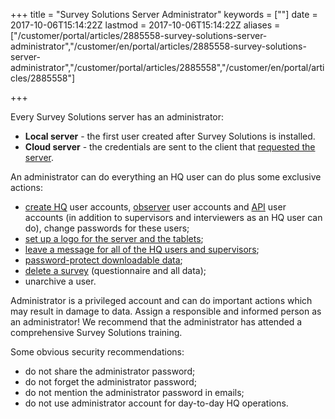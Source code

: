 ﻿+++
title = "Survey Solutions Server Administrator"
keywords = [""]
date = 2017-10-06T15:14:22Z
lastmod = 2017-10-06T15:14:22Z
aliases = ["/customer/portal/articles/2885558-survey-solutions-server-administrator","/customer/en/portal/articles/2885558-survey-solutions-server-administrator","/customer/portal/articles/2885558","/customer/en/portal/articles/2885558"]

+++

Every Survey Solutions server has an administrator:

-   **Local server** - the first user created after Survey Solutions is installed.
-   **Cloud server** - the credentials are sent to the client that
    [requested the server](/faq/cloud-server-request).

An administrator can do everything an HQ user can do plus some exclusive
actions:

-   [create HQ](/headquarters/teams-and-roles-tab-creating-user-accounts-#hqaccounts)
    user accounts,
    [observer](/headquarters/teams-and-roles-tab-creating-user-accounts-#observer)
    user accounts and
    [API](/headquarters/survey-solutions-api)
    user accounts (in addition to supervisors and interviewers as an HQ
    user can do), change passwords for these users;
-   [set up a logo for the server and the tablets](/headquarters/admin-settings);
-   [leave a message for all of the HQ users and supervisors](/headquarters/admin-settings);
-   [password-protect downloadable data](/headquarters/admin-settings);
-   [delete a survey](/faq/deleting-a-survey)
    (questionnaire and all data);
-   unarchive a user.

Administrator is a privileged account and can do important actions which
may result in damage to data. Assign a responsible and informed person
as an administrator! We recommend that the administrator has attended a
comprehensive Survey Solutions training.  
  
Some obvious security recommendations:

-   do not share the administrator password;
-   do not forget the administrator password;
-   do not mention the administrator password in emails;
-   do not use administrator account for day-to-day HQ operations.
